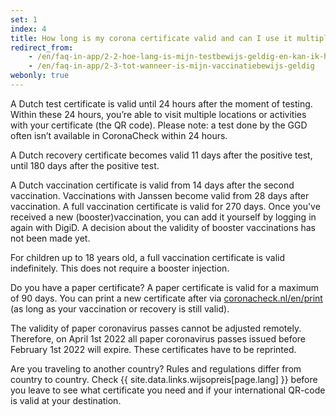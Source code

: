 ```yaml
---
set: 1
index: 4
title: How long is my corona certificate valid and can I use it multiple times?	
redirect_from: 
    - /en/faq-in-app/2-2-hoe-lang-is-mijn-testbewijs-geldig-en-kan-ik-hem-meerdere-keren-gebruiken
    - /en/faq-in-app/2-3-tot-wanneer-is-mijn-vaccinatiebewijs-geldig
webonly: true
---
```

A Dutch test certificate is valid until 24 hours after the moment of testing. Within these 24 hours, you’re able to visit multiple locations or activities with your certificate (the QR code). Please note: a test done by the GGD often isn’t available in CoronaCheck within 24 hours.

A Dutch recovery certificate becomes valid 11 days after the positive test, until 180 days after the positive test.

A Dutch vaccination certificate is valid from 14 days after the second vaccination. Vaccinations with Janssen become valid from 28 days after vaccination. A full vaccination certificate is valid for 270 days. Once you've received a new (booster)vaccination, you can add it yourself by logging in again with DigiD. A decision about the validity of booster vaccinations has not been made yet. 

For children up to 18 years old, a full vaccination certificate is valid indefinitely. This does not require a booster injection.

Do you have a paper certificate? A paper certificate is valid for a maximum of 90 days. You can print a new certificate after via [coronacheck.nl/en/print](/en/print) (as long as your vaccination or recovery is still valid).

The validity of paper coronavirus passes cannot be adjusted remotely. Therefore, on April 1st 2022 all paper coronavirus passes issued before February 1st 2022 will expire. These certificates have to be reprinted.

Are you traveling to another country? Rules and regulations differ from country to country. Check {{ site.data.links.wijsopreis[page.lang] }} before you leave to see what certificate you need and if your international QR-code is valid at your destination.
